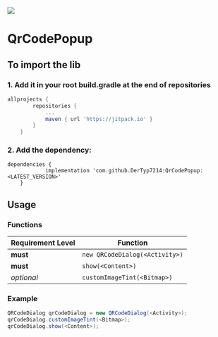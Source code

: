 [![](https://jitpack.io/v/DerTyp7214/QrCodePopup.svg)](https://jitpack.io/#DerTyp7214/QrCodePopup)

# QrCodePopup

## To import the lib


### 1. Add it in your root build.gradle at the end of repositories
```gradle
allprojects {
		repositories {
			...
			maven { url 'https://jitpack.io' }
		}
	}
```

### 2. Add the dependency:
```gralde
dependencies {
	        implementation 'com.github.DerTyp7214:QrCodePopup:<LATEST_VERSION>'
	}
```

## Usage

### Functions

Requirement Level | Function
---------|-----------------------------
**must** | `new QRCodeDialog(<Activity>)`
**must** | `show(<Content>)`
_optional_ | `customImageTint(<Bitmap>)`

### Example

```java
QRCodeDialog qrCodeDialog = new QRCodeDialog(<Activity>);
qrCodeDialog.customImageTint(<Bitmap>);
qrCodeDialog.show(<Content>);
```
